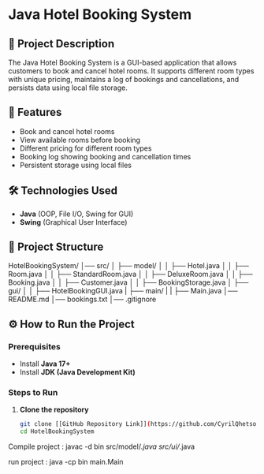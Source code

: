 # Java Hotel Booking System  

## 📌 Project Description  
The Java Hotel Booking System is a GUI-based application that allows customers to book and cancel hotel rooms. It supports different room types with unique pricing, maintains a log of bookings and cancellations, and persists data using local file storage.  

## 🚀 Features  
- Book and cancel hotel rooms  
- View available rooms before booking  
- Different pricing for different room types  
- Booking log showing booking and cancellation times  
- Persistent storage using local files  

## 🛠 Technologies Used  
- **Java** (OOP, File I/O, Swing for GUI)  
- **Swing** (Graphical User Interface)  

## 📂 Project Structure  

HotelBookingSystem/
│── src/
│   ├── model/
│   │   ├── Hotel.java
│   │   ├── Room.java
│   │   ├── StandardRoom.java
│   │   ├── DeluxeRoom.java
│   │   ├── Booking.java
│   │   ├── Customer.java
│   │   ├── BookingStorage.java
│   ├── gui/
│   │   ├── HotelBookingGUI.java
|   ├── main/
|   |   ├── Main.java
│── README.md
│── bookings.txt
│── .gitignore

## ⚙️ How to Run the Project  

### Prerequisites  
- Install **Java 17+**  
- Install **JDK (Java Development Kit)**  

### Steps to Run  
1. **Clone the repository**  
   ```sh
   git clone [[GitHub Repository Link]](https://github.com/CyrilQhetso/HotelBookingSystem)
   cd HotelBookingSystem

Compile project :
javac -d bin src/model/*.java src/ui/*.java

run project :
java -cp bin main.Main
